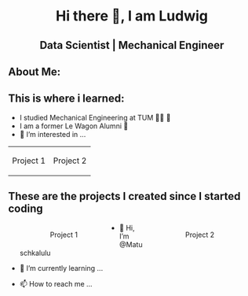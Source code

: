 <h1 align= "center">Hi there 👋, I am Ludwig</h1>
<h2 align= "center">Data Scientist | Mechanical Engineer</h2>

<h2 align = left>About Me:</h2>

<h2 align = left>This is where i learned:</h2>

- I studied Mechanical Engineering at TUM :man_mechanic: :mechanical_arm:
- I am a former Le Wagon Alumni :bus:
- 👀 I’m interested in ...

| | |
|:-------------------------:|:-------------------------:|
|<p align= "center" width = "500">Project 1</p>|<p align= "center">Project 2</p>|



<div align= "left" sytle = "width: fit-content;
display: inline-block;">   
    <h2>These are the projects I created since I started coding</h2>
    <div align= "left" style = "width :45%; float: left">
        <p align= "center">Project 1</p>
    </div>
    <div align= "right" style = "width :45%; float: right">
        <p align= "center">Project 2</p>
    </div>
</div>


- 👋 Hi, I’m @Matuschkalulu

- 🌱 I’m currently learning ...

- 📫 How to reach me ...

<!---
Matuschkalulu/Matuschkalulu is a ✨ special ✨ repository because its `README.md` (this file) appears on your GitHub profile.
You can click the Preview link to take a look at your changes.
--->
